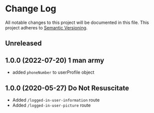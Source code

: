# Change Log

All notable changes to this project will be documented in this file.
This project adheres to [Semantic Versioning](http://semver.org/).

## Unreleased

## 1.0.0 (2022-07-20) 1 man army

- added `phoneNumber` to userProfile object

## 1.0.0 (2020-05-27) Do Not Resuscitate

- Added `/logged-in-user-information` route
- Added `/logged-in-user-picture` route
